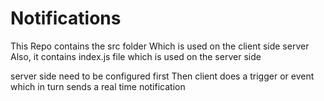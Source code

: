 # Notifications
This Repo contains the src folder Which is used on the client side server
Also, it contains index.js file which is used on the server side 

server side need to be configured first
Then client does a trigger or event which in turn sends a real time notification


